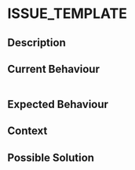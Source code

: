# ISSUE\_TEMPLATE

## Description

## Current Behaviour

```bash

```

## Expected Behaviour

## Context

## Possible Solution

